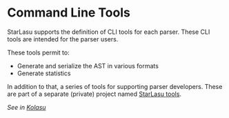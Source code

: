 # Command Line Tools

StarLasu supports the definition of CLI tools for each parser. These CLI tools are intended for the parser users.

These tools permit to:

- Generate and serialize the AST in various formats
- Generate statistics

In addition to that, a series of tools for supporting parser developers. These are part of a separate (private) project named [StarLasu tools](https://github.com/Strumenta/starlasu-tools).

_See in [Kolasu](https://github.com/Strumenta/kolasu/tree/master/core/src/main/kotlin/com/strumenta/kolasu/cli)_
